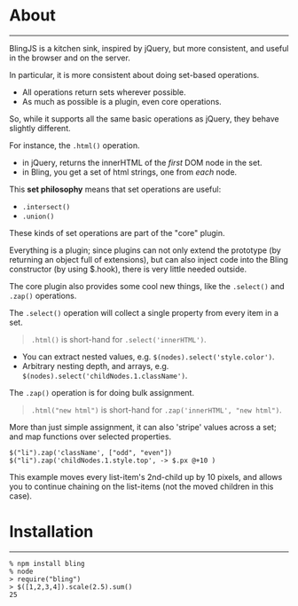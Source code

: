 # About
-------

BlingJS is a kitchen sink, inspired by jQuery, but more consistent, and useful in the browser and on the server.

In particular, it is more consistent about doing set-based operations.

* All operations return sets wherever possible.
* As much as possible is a plugin, even core operations.

So, while it supports all the same basic operations as jQuery, they behave
slightly different.

For instance, the `.html()` operation.
* in jQuery, returns the innerHTML of the _first_ DOM node in the set.
* in Bling, you get a set of html strings, one from _each_ node.

This **set philosophy** means that set operations are useful:
* `.intersect()`
* `.union()`

These kinds of set operations are part of the "core" plugin.

Everything is a plugin; since plugins can not only extend the prototype (by returning an object full of extensions),
but can also inject code into the Bling constructor (by using $.hook), there is very little needed outside.

The core plugin also provides some cool new things, like the `.select()` and `.zap()` operations.

The `.select()` operation will collect a single property from every item in
a set.
> `.html()` is short-hand for `.select('innerHTML')`.

* You can extract nested values, e.g. `$(nodes).select('style.color')`.
* Arbitrary nesting depth, and arrays, e.g. `$(nodes).select('childNodes.1.className')`.

The `.zap()` operation is for doing bulk assignment.
> `.html("new html")` is short-hand for `.zap('innerHTML', "new html")`.

More than just simple assignment, it can also 'stripe' values across a set;
and map functions over selected properties.

    $("li").zap('className', ["odd", "even"])
    $("li").zap('childNodes.1.style.top', -> $.px @+10 )

This example moves every list-item's 2nd-child up by 10 pixels, and allows you to continue chaining
on the list-items (not the moved children in this case).

# Installation
--------------
    % npm install bling
    % node
    > require("bling")
    > $([1,2,3,4]).scale(2.5).sum()
    25

